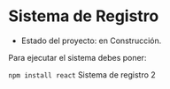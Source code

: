 <h1>Sistema de Registro</h1>

- Estado del proyecto: en Construcción.

Para ejecutar el sistema debes poner:

```npm install react```
Sistema de registro 2
